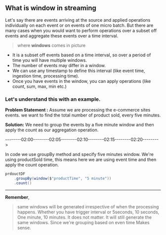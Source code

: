 ## What is window in streaming
Let's say there are events arriving at the source and applied operations individually on each event or on events of one micro batch. But there are many cases when you would want to perform operations over a subset off events and aggregate these events over a time interval.

> where **windows** comes in picture

 - It is a subset off events based on a time interval, so over a period of time you will have multiple windows.
 - The number of events may differ in a window.
 - We can use any timestamp to define this interval (like event time, ingestion time, processing time).
 - Once you have events in the window, you can apply operations (like count, sum, max, min etc.)

### Let's understand this with an example.
**Problem Statement :** Assume we are processing the e-commerce sites events. we want to find the total number of product sold, every five minutes.

**Solution:** We need to group the events by a five minute window and then apply the count as our aggregation operation.

--------02:00--------02:05--------02:10--------02:15--------02:20-------->

In code we use groupBy method and specify five minutes window. We're using productSold time, this means here we are using event time and then apply the count operation.
```scala
prdouctDF
	.groupBy(window($"productTime", "5 minute"))
    .count()
```
----
**Remember**, 

> same windows will be generated irrespective of when the processing happens. Whether you have trigger interval or 5seconds, 10 seconds, One minute, 10 minutes. It does not matter. It will still generate the same windows. Since we're grouping based on even time Makes sense.

<!--stackedit_data:
eyJoaXN0b3J5IjpbNDE3NjUyMTA4LDU1MTI0NjY2LDQ0OTc0Mj
gsNzk5NzM5MTcyLC0yMzQzODk0MCwtMjA4Mjk1MzI0MCw4OTMx
OTA4MjksLTE5NjQyNTc1MTksLTE3MjAzMzQ5NTksLTEwNTY2Nz
IxOTIsMTQyMDc5ODU2MSw4NTczNDUzNDIsMzk5Mzg0MzYsMTk2
NjQwMjc3NiwxODYzODg4OTk3LDc1MjIxMDM3NSwtMjk5NjYxMj
Y5LC0xNTIyMzQxMjg3LC00NzQ0NjcxMjEsODU4NjIwNDY0XX0=

-->